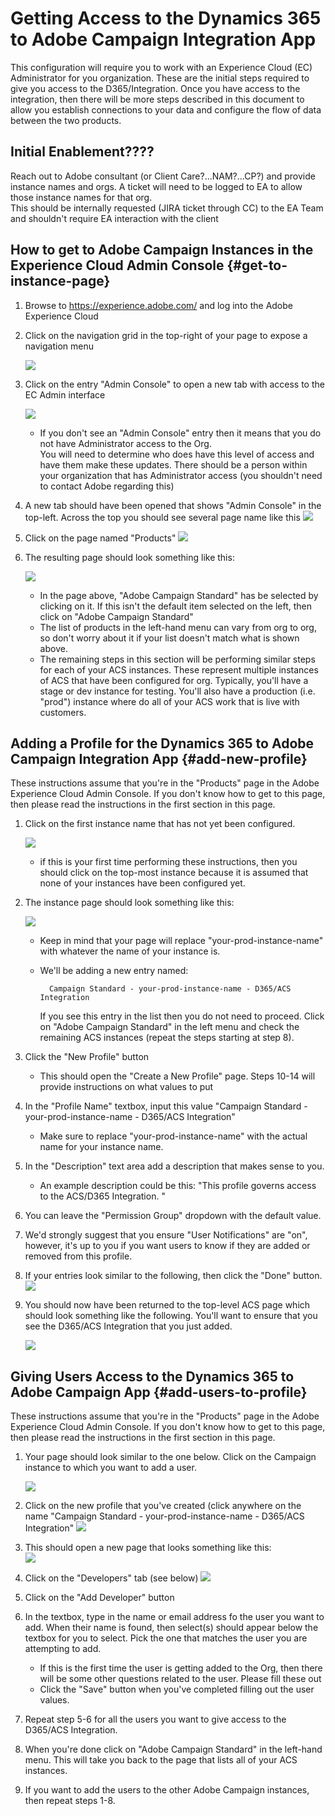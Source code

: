 
# Getting Access to the Dynamics 365 to Adobe Campaign Integration App

This configuration will require you to work with an Experience Cloud (EC) Administrator for you organization.   These 
are the initial steps required to give you access to the D365/Integration.   Once you have access to the integration, 
then there will be more steps described in this document to allow you establish connections to your data and configure 
the flow of data between the two products.

## Initial Enablement???? 

<div style="color:&#x1F34E;">
   Reach out to Adobe consultant (or Client Care?...NAM?...CP?) and provide instance names and orgs.   A ticket will 
   need to be logged to EA to allow those instance names for that org.
</div>

<div style="color:&#x1F34E;">
   This should be internally requested (JIRA ticket through CC) to the EA Team and shouldn't require EA interaction 
   with the client   
</div>

## How to get to Adobe Campaign Instances in the Experience Cloud Admin Console {#get-to-instance-page}

1. Browse to https://experience.adobe.com/ and log into the Adobe Experience Cloud
1. Click on the navigation grid in the top-right of your page to expose a navigation menu

   ![](assets/d365-to-acs-access-2.png)
   
1. Click on the entry "Admin Console" to open a new tab with access to the EC Admin interface
   
   ![](assets/d365-to-acs-access-3.png)
   * If you don't see an "Admin Console" entry then it means that you do not have Administrator access to the Org.   
     You will need to determine who does have this level of access and have them make these updates.   There should be 
     a person within your organization that has Administrator access (you shouldn't need to contact Adobe regarding 
     this)
1. A new tab should have been opened that shows "Admin Console" in the top-left.    Across the top you should see 
   several page name like this
   ![](assets/d365-to-acs-access-4.png)
   
1. Click on the page named "Products"
   ![](assets/d365-to-acs-access-5.png)
   
1. The resulting page should look something like this:

   ![](assets/d365-to-acs-access-6.png)
   * In the page above, "Adobe Campaign Standard" has be selected by clicking on it.   If this isn't the default item 
     selected on the left, then click on "Adobe Campaign Standard"
   * The list of products in the left-hand menu can vary from org to org, so don't worry about it if your list doesn't 
     match what is shown above.   
   * The remaining steps in this section will be performing similar steps for each of your ACS instances.   These 
     represent multiple instances of ACS that have been configured for org.   Typically, you'll have a stage or dev 
     instance for testing.    You'll also have a production (i.e. "prod") instance where do all of your ACS work that 
     is live with customers.

## Adding a Profile for the Dynamics 365 to Adobe Campaign Integration App {#add-new-profile}  
     
These instructions assume that you're in the "Products" page in the Adobe Experience Cloud Admin Console.   If you 
don't know how to get to this page, then please read the instructions in the first section in this page.
     
1. Click on the first instance name that has not yet been configured.

    ![](assets/d365-to-acs-access-6.png)

   * if this is your first time performing these instructions, then you should click on the top-most instance because 
     it is assumed that none of your instances have been configured yet.
1. The instance page should look something like this:

   ![](assets/d365-to-acs-access-8.png)
   * Keep in mind that your page will replace "your-prod-instance-name" with whatever the name of your instance is.
   * We'll be adding a new entry named: 
   
           Campaign Standard - your-prod-instance-name - D365/ACS Integration   
     If you see this entry in the list then you do not need to proceed.   Click on "Adobe Campaign Standard" in the left 
     menu and check the remaining ACS instances (repeat the steps starting at step 8).
     
1. Click the "New Profile" button
   * This should open the "Create a New Profile" page.   Steps 10-14 will provide instructions on what values to put     
1. In the "Profile Name" textbox, input this value "Campaign Standard - your-prod-instance-name - D365/ACS Integration"
   * Make sure to replace "your-prod-instance-name" with the actual name for your instance name.
1. In the "Description" text area add a description that makes sense to you.   
   * An example description could be this:  "This profile governs access to the ACS/D365 Integration.  "        
1. You can leave the "Permission Group" dropdown with the default value.
1. We'd strongly suggest that you ensure "User Notifications" are "on", however, it's up to you if you want users to 
   know if they are added or removed from this profile.
1. If your entries look similar to the following, then click the "Done" button.
   ![](assets/d365-to-acs-access-14.png)
1. You should now have been returned to the top-level ACS page which should look something like the following.   You'll 
   want to ensure that you see the D365/ACS Integration that you just added.
   
   ![](assets/d365-to-acs-access-15.png)

## Giving Users Access to the Dynamics 365 to Adobe Campaign App {#add-users-to-profile}

These instructions assume that you're in the "Products" page in the Adobe Experience Cloud Admin Console.   If you 
don't know how to get to this page, then please read the instructions in the first section in this page.

1. Your page should look similar to the one below.  Click on the Campaign instance to which you want to add a user.

   ![](assets/d365-to-acs-access-6.png)
   
1. Click on the new profile that you've created (click anywhere on the name 
   "Campaign Standard - your-prod-instance-name - D365/ACS Integration"
   ![](assets/d365-to-acs-access-15.png)
1. This should open a new page that looks something like this:   
   ![](assets/d365-to-acs-access-17.png)
1. Click on the "Developers" tab (see below)
   ![](assets/d365-to-acs-access-18.png)
1. Click on the "Add Developer" button
1. In the textbox, type in the name or email address fo the user you want to add.  When their name is found, then 
   select(s) should appear below the textbox for you to select.   Pick the one that matches the user you are attempting 
   to add.
   * If this is the first time the user is getting added to the Org, then there will be some other questions related to 
     the user.   Please fill these out
   * Click the "Save" button when you've completed filling out the user values.
1. Repeat step 5-6 for all the users you want to give access to the D365/ACS Integration.
1. When you're done click on "Adobe Campaign Standard" in the left-hand menu.   This will take you back to the page 
   that lists all of your ACS instances.
1. If you want to add the users to the other Adobe Campaign instances, then repeat steps 1-8.   
   